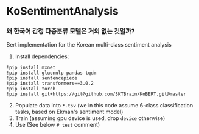 # KoSentimentAnalysis

### 왜 한국어 감정 다중분류 모델은 거의 없는 것일까?

Bert implementation for the Korean multi-class sentiment analysis

1. Install dependencies:
```
!pip install mxnet
!pip install gluonnlp pandas tqdm
!pip install sentencepiece
!pip install transformers==3.0.2
!pip install torch
!pip install git+https://git@github.com/SKTBrain/KoBERT.git@master
```

2. Populate data into `*.tsv` (we in this code assume 6-class classification tasks, based on Ekman's sentiment model)
3. Train (assuming gpu device is used, drop `device` otherwise)
4. Use (See below `# test` comment)
